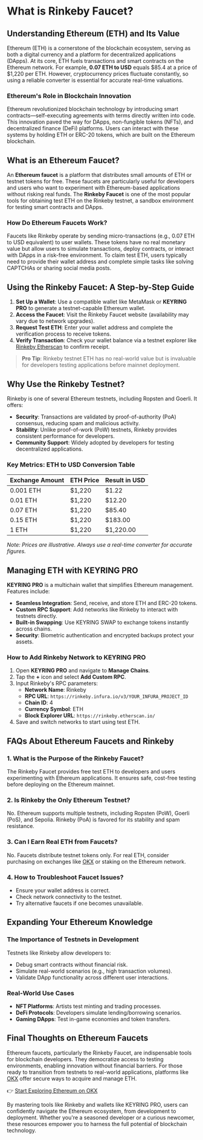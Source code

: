 # What is Rinkeby Faucet?

## Understanding Ethereum (ETH) and Its Value

Ethereum (ETH) is a cornerstone of the blockchain ecosystem, serving as both a digital currency and a platform for decentralized applications (DApps). At its core, ETH fuels transactions and smart contracts on the Ethereum network. For example, **0.07 ETH to USD** equals $85.4 at a price of $1,220 per ETH. However, cryptocurrency prices fluctuate constantly, so using a reliable converter is essential for accurate real-time valuations.

### Ethereum's Role in Blockchain Innovation

Ethereum revolutionized blockchain technology by introducing smart contracts—self-executing agreements with terms directly written into code. This innovation paved the way for DApps, non-fungible tokens (NFTs), and decentralized finance (DeFi) platforms. Users can interact with these systems by holding ETH or ERC-20 tokens, which are built on the Ethereum blockchain.

## What is an Ethereum Faucet?

An **Ethereum faucet** is a platform that distributes small amounts of ETH or testnet tokens for free. These faucets are particularly useful for developers and users who want to experiment with Ethereum-based applications without risking real funds. The **Rinkeby Faucet** is one of the most popular tools for obtaining test ETH on the Rinkeby testnet, a sandbox environment for testing smart contracts and DApps.

### How Do Ethereum Faucets Work?

Faucets like Rinkeby operate by sending micro-transactions (e.g., 0.07 ETH to USD equivalent) to user wallets. These tokens have no real monetary value but allow users to simulate transactions, deploy contracts, or interact with DApps in a risk-free environment. To claim test ETH, users typically need to provide their wallet address and complete simple tasks like solving CAPTCHAs or sharing social media posts.

## Using the Rinkeby Faucet: A Step-by-Step Guide

1. **Set Up a Wallet**: Use a compatible wallet like MetaMask or **KEYRING PRO** to generate a testnet-capable Ethereum wallet.  
2. **Access the Faucet**: Visit the Rinkeby Faucet website (availability may vary due to network upgrades).  
3. **Request Test ETH**: Enter your wallet address and complete the verification process to receive tokens.  
4. **Verify Transaction**: Check your wallet balance via a testnet explorer like [Rinkeby Etherscan](https://rinkeby.etherscan.io/) to confirm receipt.

> **Pro Tip**: Rinkeby testnet ETH has no real-world value but is invaluable for developers testing applications before mainnet deployment.

## Why Use the Rinkeby Testnet?

Rinkeby is one of several Ethereum testnets, including Ropsten and Goerli. It offers:  
- **Security**: Transactions are validated by proof-of-authority (PoA) consensus, reducing spam and malicious activity.  
- **Stability**: Unlike proof-of-work (PoW) testnets, Rinkeby provides consistent performance for developers.  
- **Community Support**: Widely adopted by developers for testing decentralized applications.

### Key Metrics: ETH to USD Conversion Table

| **Exchange Amount** | **ETH Price** | **Result in USD** |
|----------------------|---------------|--------------------|
| 0.001 ETH            | $1,220        | $1.22              |
| 0.01 ETH             | $1,220        | $12.20             |
| 0.07 ETH             | $1,220        | $85.40             |
| 0.15 ETH             | $1,220        | $183.00            |
| 1 ETH                | $1,220        | $1,220.00          |

*Note: Prices are illustrative. Always use a real-time converter for accurate figures.*

## Managing ETH with KEYRING PRO

**KEYRING PRO** is a multichain wallet that simplifies Ethereum management. Features include:  
- **Seamless Integration**: Send, receive, and store ETH and ERC-20 tokens.  
- **Custom RPC Support**: Add networks like Rinkeby to interact with testnets directly.  
- **Built-in Swapping**: Use KEYRING SWAP to exchange tokens instantly across chains.  
- **Security**: Biometric authentication and encrypted backups protect your assets.

### How to Add Rinkeby Network to KEYRING PRO

1. Open **KEYRING PRO** and navigate to **Manage Chains**.  
2. Tap the **+** icon and select **Add Custom RPC**.  
3. Input Rinkeby's RPC parameters:  
   - **Network Name**: Rinkeby  
   - **RPC URL**: `https://rinkeby.infura.io/v3/YOUR_INFURA_PROJECT_ID`  
   - **Chain ID**: 4  
   - **Currency Symbol**: ETH  
   - **Block Explorer URL**: `https://rinkeby.etherscan.io/`  
4. Save and switch networks to start using test ETH.

## FAQs About Ethereum Faucets and Rinkeby

### 1. **What is the Purpose of the Rinkeby Faucet?**  
The Rinkeby Faucet provides free test ETH to developers and users experimenting with Ethereum applications. It ensures safe, cost-free testing before deploying on the Ethereum mainnet.

### 2. **Is Rinkeby the Only Ethereum Testnet?**  
No. Ethereum supports multiple testnets, including Ropsten (PoW), Goerli (PoS), and Sepolia. Rinkeby (PoA) is favored for its stability and spam resistance.

### 3. **Can I Earn Real ETH from Faucets?**  
No. Faucets distribute testnet tokens only. For real ETH, consider purchasing on exchanges like [OKX](https://bit.ly/okx-bonus) or staking on the Ethereum network.

### 4. **How to Troubleshoot Faucet Issues?**  
- Ensure your wallet address is correct.  
- Check network connectivity to the testnet.  
- Try alternative faucets if one becomes unavailable.

## Expanding Your Ethereum Knowledge

### The Importance of Testnets in Development  
Testnets like Rinkeby allow developers to:  
- Debug smart contracts without financial risk.  
- Simulate real-world scenarios (e.g., high transaction volumes).  
- Validate DApp functionality across different user interactions.

### Real-World Use Cases  
- **NFT Platforms**: Artists test minting and trading processes.  
- **DeFi Protocols**: Developers simulate lending/borrowing scenarios.  
- **Gaming DApps**: Test in-game economies and token transfers.

## Final Thoughts on Ethereum Faucets

Ethereum faucets, particularly the Rinkeby Faucet, are indispensable tools for blockchain developers. They democratize access to testing environments, enabling innovation without financial barriers. For those ready to transition from testnets to real-world applications, platforms like [OKX](https://bit.ly/okx-bonus) offer secure ways to acquire and manage ETH.

👉 [Start Exploring Ethereum on OKX](https://bit.ly/okx-bonus)  

By mastering tools like Rinkeby and wallets like KEYRING PRO, users can confidently navigate the Ethereum ecosystem, from development to deployment. Whether you're a seasoned developer or a curious newcomer, these resources empower you to harness the full potential of blockchain technology.